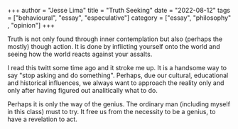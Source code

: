+++
author = "Jesse Lima"
title = "Truth Seeking"
date = "2022-08-12"
tags = ["behavioural", "essay", "especulative"]
category = ["essay", "philosophy" , "opinion"]
+++


Truth is not only found through inner contemplation but also (perhaps the mostly) though action. It is done by inflicting yourself onto the world and seeing how the world reacts against your assalts.

I read this twitt some time ago and it stroke me up. It is a handsome way to say "stop asking and do something". Perhaps, due our cultural, educational and historical influences, we always want to approach the reality only and only after having figured out analitically what to do. 

Perhaps it is only the way of the genius. The ordinary man (including myself in this class) must to try. It free us from the necessity to be a genius, to have a revelation to act.